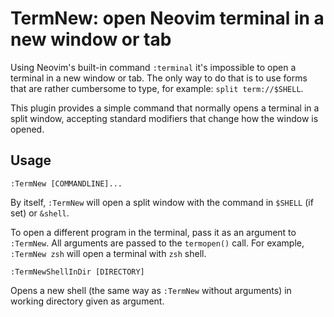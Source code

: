 # TermNew: open Neovim terminal in a new window or tab

Using Neovim's built-in command `:terminal` it's impossible to open a terminal
in a new window or tab. The only way to do that is to use forms that are rather
cumbersome to type, for example: `split term://$SHELL`.

This plugin provides a simple command that normally opens a terminal in a split
window, accepting standard modifiers that change how the window is opened.


## Usage

```
:TermNew [COMMANDLINE]...
```

By itself, `:TermNew` will open a split window with the command in `$SHELL`
(if set) or `&shell`.

To open a different program in the terminal, pass it as an argument to
`:TermNew`. All arguments are passed to the `termopen()` call. For example,
`:TermNew zsh` will open a terminal with `zsh` shell.

```
:TermNewShellInDir [DIRECTORY]
```

Opens a new shell (the same way as `:TermNew` without arguments) in working
directory given as argument.
